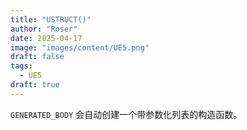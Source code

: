 ```yaml
---
title: "USTRUCT()"
author: "Roser"
date: 2025-04-17
image: "images/content/UE5.png"
draft: false
tags:
  - UE5
draft: true
---
```

`GENERATED_BODY` 会自动创建一个带参数化列表的构造函数。